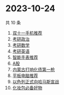 # 2023-10-24

共 10 条

<!-- BEGIN ZHIHUSEARCH -->
<!-- 最后更新时间 Tue Oct 24 2023 02:07:50 GMT+0800 (China Standard Time) -->
1. [双十一手机推荐](https://www.zhihu.com/search?q=双十一手机推荐)
1. [考研政治](https://www.zhihu.com/search?q=考研政治)
1. [考研数学](https://www.zhihu.com/search?q=考研数学)
1. [考研英语](https://www.zhihu.com/search?q=考研英语)
1. [智能手表推荐](https://www.zhihu.com/search?q=智能手表推荐)
1. [A股](https://www.zhihu.com/search?q=A股)
1. [内蒙古打响化债第一枪](https://www.zhihu.com/search?q=内蒙古打响化债第一枪)
1. [平板电脑推荐](https://www.zhihu.com/search?q=平板电脑推荐)
1. [以色列正式向哈马斯宣战](https://www.zhihu.com/search?q=以色列正式向哈马斯宣战)
1. [化妆包必备好物](https://www.zhihu.com/search?q=化妆包必备好物)
<!-- END ZHIHUSEARCH -->
